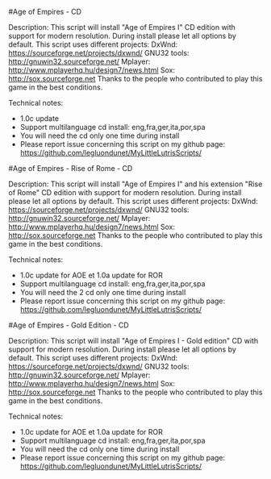 #Age of Empires - CD

Description:
This script will install "Age of Empires I" CD edition with support for modern resolution.
During install please let all options by default.
This script uses different projects:
DxWnd: https://sourceforge.net/projects/dxwnd/
GNU32 tools: http://gnuwin32.sourceforge.net/
Mplayer: http://www.mplayerhq.hu/design7/news.html
Sox: http://sox.sourceforge.net
Thanks to the people who contributed to play this game in the best conditions.

Technical notes:
- 1.0c update
- Support multilanguage cd install: eng,fra,ger,ita,por,spa
- You will need the cd only one time during install
- Please report issue concerning this script on my github page:
https://github.com/legluondunet/MyLittleLutrisScripts/

#Age of Empires - Rise of Rome - CD

Description:
This script will install "Age of Empires I" and his extension "Rise of Rome" CD edition with support for modern resolution.
During install please let all options by default.
This script uses different projects:
DxWnd: https://sourceforge.net/projects/dxwnd/
GNU32 tools: http://gnuwin32.sourceforge.net/
Mplayer: http://www.mplayerhq.hu/design7/news.html
Sox: http://sox.sourceforge.net
Thanks to the people who contributed to play this game in the best conditions.

Technical notes:
- 1.0c update for AOE et 1.0a update for ROR
- Support multilanguage cd install: eng,fra,ger,ita,por,spa
- You will need the 2 cd only one time during install
- Please report issue concerning this script on my github page:
https://github.com/legluondunet/MyLittleLutrisScripts/

#Age of Empires - Gold Edition - CD

Description:
This script will install "Age of Empires I - Gold edition" CD with support for modern resolution.
During install please let all options by default.
This script uses different projects:
DxWnd: https://sourceforge.net/projects/dxwnd/
GNU32 tools: http://gnuwin32.sourceforge.net/
Mplayer: http://www.mplayerhq.hu/design7/news.html
Sox: http://sox.sourceforge.net
Thanks to the people who contributed to play this game in the best conditions.

Technical notes:
- 1.0c update for AOE et 1.0a update for ROR
- Support multilanguage cd install: eng,fra,ger,ita,por,spa
- You will need the cd only one time during install
- Please report issue concerning this script on my github page:
https://github.com/legluondunet/MyLittleLutrisScripts/
